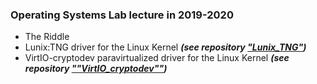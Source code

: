 ### Operating Systems Lab lecture in 2019-2020

* The Riddle
* Lunix:TNG driver for the Linux Kernel ***(see repository ["Lunix_TNG"](https://github.com/ntouev/Lunix_TNG))***
* VirtIO-cryptodev paravirtualized driver for the Linux Kernel ***(see repository [""VirtIO_cryptodev""](https://github.com/ntouev/VirtIO-cryptodev))***
